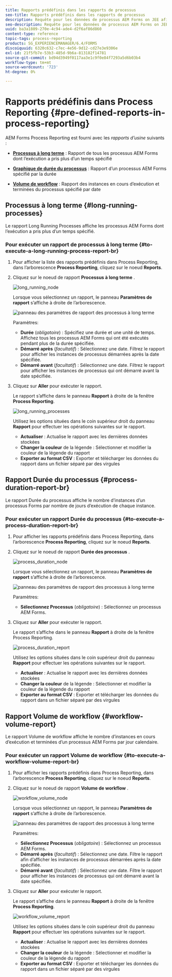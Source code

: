 ```yaml
---
title: Rapports prédéfinis dans les rapports de processus
seo-title: Rapports prédéfinis dans les rapports de processus
description: Requête pour les données de processus AEM Forms on JEE afin de créer des rapports sur les processus à long terme, la durée du processus et le volume de processus.
seo-description: Requête pour les données de processus AEM Forms on JEE afin de créer des rapports sur les processus à long terme, la durée du processus et le volume de processus.
uuid: ba3a1809-270e-4c94-ade4-d2f6af86d860
content-type: reference
topic-tags: process-reporting
products: SG_EXPERIENCEMANAGER/6.4/FORMS
discoiquuid: 6320c632-c7ec-4e56-9d12-cd27e3e9306e
exl-id: 21f5fb7e-53b3-485d-9b6a-813182f14781
source-git-commit: bd94d3949f0117aa3e1c9f0e84f7293a5d6b03b4
workflow-type: tm+mt
source-wordcount: '723'
ht-degree: 0%

---
```


# Rapports prédéfinis dans Process Reporting {#pre-defined-reports-in-process-reporting}

AEM Forms Process Reporting est fourni avec les *rapports d’usine* suivants :

* **[Processus à long terme](/help/forms/using/process-reporting/pre-defined-reports-in-process-reporting.md#p-long-running-processes-p)** : Rapport de tous les processus AEM Forms dont l’exécution a pris plus d’un temps spécifié

* **[Graphique de durée du processus](/help/forms/using/process-reporting/pre-defined-reports-in-process-reporting.md#p-process-duration-report-br-p)** : Rapport d’un processus AEM Forms spécifié par la durée

* **[Volume de workflow](/help/forms/using/process-reporting/pre-defined-reports-in-process-reporting.md#p-workflow-volume-report-p)** : Rapport des instances en cours d’exécution et terminées du processus spécifié par date

## Processus à long terme {#long-running-processes}

Le rapport Long Running Processes affiche les processus AEM Forms dont l’exécution a pris plus d’un temps spécifié.

### Pour exécuter un rapport de processus à long terme {#to-execute-a-long-running-process-report-br}

1. Pour afficher la liste des rapports prédéfinis dans Process Reporting, dans l’arborescence **Process Reporting**, cliquez sur le noeud **Reports**.
1. Cliquez sur le noeud de rapport **Processus à long terme** .

   ![long_running_node](assets/long_running_node.png)

   Lorsque vous sélectionnez un rapport, le panneau **Paramètres de rapport** s’affiche à droite de l’arborescence.

   ![panneau des paramètres de rapport des processus à long terme](assets/report_parameters_panel.png)

   Paramètres:

   * **Durée** (*obligatoire*) : Spécifiez une durée et une unité de temps. Affichez tous les processus AEM Forms qui ont été exécutés pendant plus de la durée spécifiée.
   * **Démarré après**  (*facultatif*) : Sélectionnez une date. Filtrez le rapport pour afficher les instances de processus démarrées après la date spécifiée.
   * **Démarré avant**  (*facultatif*) : Sélectionnez une date. Filtrez le rapport pour afficher les instances de processus qui ont démarré avant la date spécifiée.

1. Cliquez sur **Aller** pour exécuter le rapport.

   Le rapport s’affiche dans le panneau **Rapport** à droite de la fenêtre **Process Reporting**.

   ![long_running_processes](assets/long_running_processes.png)

   Utilisez les options situées dans le coin supérieur droit du panneau **Rapport** pour effectuer les opérations suivantes sur le rapport.

   * **Actualiser** : Actualise le rapport avec les dernières données stockées
   * **Changer la couleur** de la légende : Sélectionner et modifier la couleur de la légende du rapport
   * **Exporter au format CSV** : Exporter et télécharger les données du rapport dans un fichier séparé par des virgules

## Rapport Durée du processus {#process-duration-report-br}

Le rapport Durée du processus affiche le nombre d’instances d’un processus Forms par nombre de jours d’exécution de chaque instance.

### Pour exécuter un rapport Durée du processus {#to-execute-a-process-duration-report-br}

1. Pour afficher les rapports prédéfinis dans Process Reporting, dans l’arborescence **Process Reporting**, cliquez sur le noeud **Reports**.
1. Cliquez sur le noeud de rapport **Durée des processus** .

   ![process_duration_node](assets/process_duration_node.png)

   Lorsque vous sélectionnez un rapport, le panneau **Paramètres de rapport** s’affiche à droite de l’arborescence.

   ![panneau des paramètres de rapport des processus à long terme](assets/process_duration_params.png)

   Paramètres:

   * **Sélectionnez Processus**  (*obligatoire*) : Sélectionnez un processus AEM Forms.

1. Cliquez sur **Aller** pour exécuter le rapport.

   Le rapport s’affiche dans le panneau **Rapport** à droite de la fenêtre Process Reporting.

   ![process_duration_report](assets/process_duration_report.png)

   Utilisez les options situées dans le coin supérieur droit du panneau **Rapport** pour effectuer les opérations suivantes sur le rapport.

   * **Actualiser** : Actualise le rapport avec les dernières données stockées
   * **Changer la couleur** de la légende : Sélectionner et modifier la couleur de la légende du rapport
   * **Exporter au format CSV** : Exporter et télécharger les données du rapport dans un fichier séparé par des virgules

## Rapport Volume de workflow {#workflow-volume-report}

Le rapport Volume de workflow affiche le nombre d’instances en cours d’exécution et terminées d’un processus AEM Forms par jour calendaire.

### Pour exécuter un rapport Volume de workflow {#to-execute-a-workflow-volume-report-br}

1. Pour afficher les rapports prédéfinis dans Process Reporting, dans l’arborescence **Process Reporting**, cliquez sur le noeud **Reports**.
1. Cliquez sur le noeud de rapport **Volume de workflow** .

   ![workflow_volume_node](assets/workflow_volume_node.png)

   Lorsque vous sélectionnez un rapport, le panneau **Paramètres de rapport** s’affiche à droite de l’arborescence.

   ![panneau des paramètres de rapport des processus à long terme](assets/workflow_volume_params.png)

   Paramètres:

   * **Sélectionnez Processus** (*obligatoire*) : Sélectionnez un processus AEM Forms.
   * **Démarré après**  (*facultatif*) : Sélectionnez une date. Filtre le rapport afin d’afficher les instances de processus démarrées après la date spécifiée.
   * **Démarré avant**  (*facultatif*) : Sélectionnez une date. Filtre le rapport pour afficher les instances de processus qui ont démarré avant la date spécifiée.

1. Cliquez sur **Aller** pour exécuter le rapport.

   Le rapport s’affiche dans le panneau **Rapport** à droite de la fenêtre **Process Reporting**.

   ![workflow_volume_report](assets/workflow_volume_report.png)

   Utilisez les options situées dans le coin supérieur droit du panneau **Rapport** pour effectuer les opérations suivantes sur le rapport.

   * **Actualiser** : Actualise le rapport avec les dernières données stockées
   * **Changer la couleur** de la légende : Sélectionner et modifier la couleur de la légende du rapport
   * **Exporter au format CSV** : Exporter et télécharger les données du rapport dans un fichier séparé par des virgules
